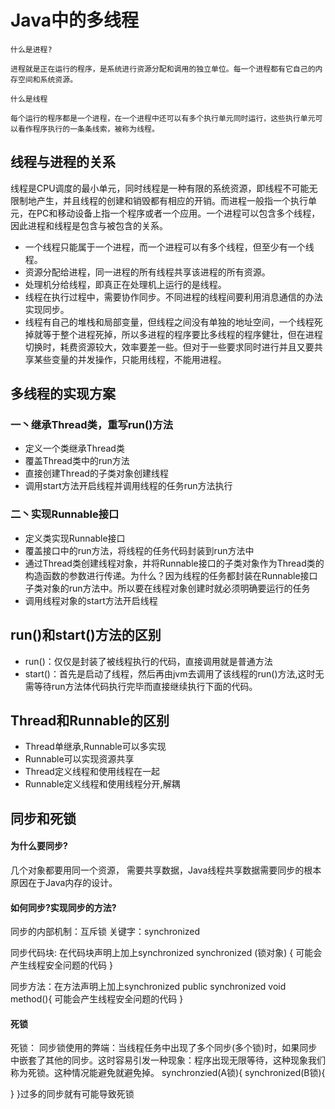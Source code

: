# Java中的多线程

`什么是进程?`

`进程就是正在运行的程序，是系统进行资源分配和调用的独立单位。每一个进程都有它自己的内存空间和系统资源。`

`什么是线程`

`每个运行的程序都是一个进程，在一个进程中还可以有多个执行单元同时运行，这些执行单元可以看作程序执行的一条条线索，被称为线程。`

## 线程与进程的关系

线程是CPU调度的最小单元，同时线程是一种有限的系统资源，即线程不可能无限制地产生，并且线程的创建和销毁都有相应的开销。而进程一般指一个执行单元，在PC和移动设备上指一个程序或者一个应用。一个进程可以包含多个线程，因此进程和线程是包含与被包含的关系。

- 一个线程只能属于一个进程，而一个进程可以有多个线程，但至少有一个线程。
- 资源分配给进程，同一进程的所有线程共享该进程的所有资源。
- 处理机分给线程，即真正在处理机上运行的是线程。
- 线程在执行过程中，需要协作同步。不同进程的线程间要利用消息通信的办法实现同步。
- 线程有自己的堆栈和局部变量，但线程之间没有单独的地址空间，一个线程死掉就等于整个进程死掉，所以多进程的程序要比多线程的程序健壮，但在进程切换时，耗费资源较大，效率要差一些。但对于一些要求同时进行并且又要共享某些变量的并发操作，只能用线程，不能用进程。

## 多线程的实现方案

### 一丶继承Thread类，重写run()方法

- 定义一个类继承Thread类
- 覆盖Thread类中的run方法
- 直接创建Thread的子类对象创建线程
- 调用start方法开启线程并调用线程的任务run方法执行

### 二丶实现Runnable接口

- 定义类实现Runnable接口
- 覆盖接口中的run方法，将线程的任务代码封装到run方法中
- 通过Thread类创建线程对象，并将Runnable接口的子类对象作为Thread类的构造函数的参数进行传递。为什么？因为线程的任务都封装在Runnable接口子类对象的run方法中。所以要在线程对象创建时就必须明确要运行的任务
- 调用线程对象的start方法开启线程

## run()和start()方法的区别

- run()：仅仅是封装了被线程执行的代码，直接调用就是普通方法
- start()：首先是启动了线程，然后再由jvm去调用了该线程的run()方法,这时无需等待run方法体代码执行完毕而直接继续执行下面的代码。

## Thread和Runnable的区别

- Thread单继承,Runnable可以多实现
- Runnable可以实现资源共享
- Thread定义线程和使用线程在一起
- Runnable定义线程和使用线程分开,解耦

## 同步和死锁

#### 为什么要同步?

几个对象都要用同一个资源， 需要共享数据，Java线程共享数据需要同步的根本原因在于Java内存的设计。

#### 如何同步?实现同步的方法?

同步的内部机制：互斥锁
关键字：synchronized

同步代码块: 在代码块声明上加上synchronized
synchronized (锁对象) {
	可能会产生线程安全问题的代码
}

同步方法：在方法声明上加上synchronized
public synchronized void method(){
   	可能会产生线程安全问题的代码
}

#### 死锁

死锁：
同步锁使用的弊端：当线程任务中出现了多个同步(多个锁)时，如果同步中嵌套了其他的同步。这时容易引发一种现象：程序出现无限等待，这种现象我们称为死锁。这种情况能避免就避免掉。
synchronzied(A锁){
	synchronized(B锁){
         
}
}过多的同步就有可能导致死锁
